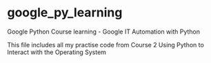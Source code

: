 # google_py_learning
Google Python Course learning - Google IT Automation with Python

This file includes all my practise code from Course 2 Using Python to Interact with the Operating System
